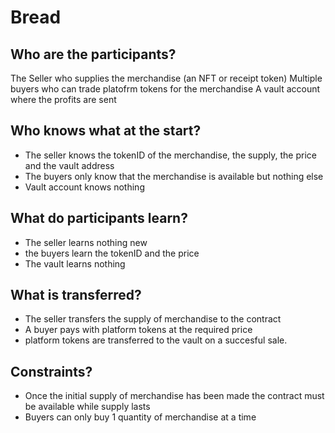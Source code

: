 # Bread


## Who are the participants?
The Seller who supplies the merchandise (an NFT or receipt token)
Multiple buyers who can trade platofrm tokens for the merchandise
A vault account where the profits are sent

## Who knows what at the start?
- The seller knows the tokenID of the merchandise, the supply, the price and the vault address
- The buyers only know that the merchandise is available but nothing else
- Vault account knows nothing

## What do participants learn?
- The seller learns nothing new
- the buyers learn the tokenID and the price
- The vault learns nothing

## What is transferred?
- The seller transfers the supply of merchandise to the contract
- A buyer pays with platform tokens at the required price
- platform tokens are transferred to the vault on a succesful sale.

## Constraints?
- Once the initial supply of merchandise has been made the contract must be available while supply lasts
- Buyers can only buy 1 quantity of merchandise at a time
